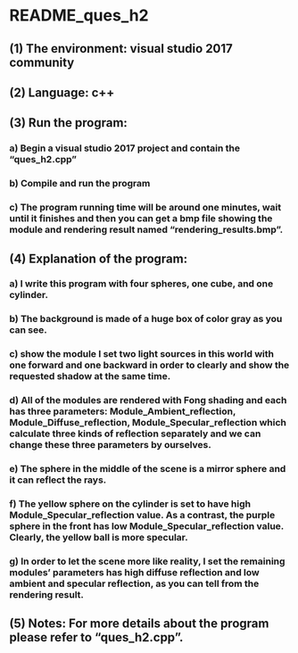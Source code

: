 ﻿# README_ques_h2

## (1)	The environment: visual studio 2017 community
## (2)	Language: c++
## (3)	Run the program:
### a)	Begin a visual studio 2017 project and contain the “ques_h2.cpp”
### b)	Compile and run the program
### c)	The program running time will be around one minutes, wait until it finishes and then you can get a bmp file showing the module and rendering result named “rendering_results.bmp”.
## (4)	Explanation of the program:
### a)	I write this program with four spheres, one cube, and one cylinder. 
### b)	The background is made of a huge box of color gray as you can see. 
### c)	show the module I set two light sources in this world with one forward and one backward in order to clearly and show the requested shadow at the same time.
### d)	All of the modules are rendered with Fong shading and each has three parameters: Module_Ambient_reflection, Module_Diffuse_reflection, Module_Specular_reflection which calculate three kinds of reflection separately and we can change these three parameters by ourselves.
### e)	The sphere in the middle of the scene is a mirror sphere and it can reflect the rays. 
### f)	The yellow sphere on the cylinder is set to have high Module_Specular_reflection value. As a contrast, the purple sphere in the front has low Module_Specular_reflection value. Clearly, the yellow ball is more specular.
### g)	In order to let the scene more like reality, I set the remaining modules’ parameters has high diffuse reflection and low ambient and specular reflection, as you can tell from the rendering result.
## (5)	Notes: For more details about the program please refer to “ques_h2.cpp”.


